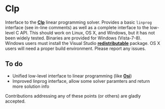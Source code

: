 Clp
=================

Interface to the **[Clp]** linear programming solver. Provides a basic ``linprog`` interface (see in-line comments) as well as a complete interface to the low-level C API. This should work on Linux, OS X, and Windows, but it has not been widely tested. Binaries are provided for Windows (Vista-7-8). Windows users must install the Visual Studio **[redistributable]** package. OS X users will need a proper build environment. Please report any issues. 

[Clp]: https://projects.coin-or.org/Clp
[redistributable]: http://www.microsoft.com/en-us/download/details.aspx?id=30679

## To do

- Unified low-level interface to linear programming (like **[Osi]**)
- Improved linprog interface, allow some solver paramters and return more solution info

Contributions addressing any of these points (or others) are gladly accepted.

[Osi]: https://projects.coin-or.org/Osi
